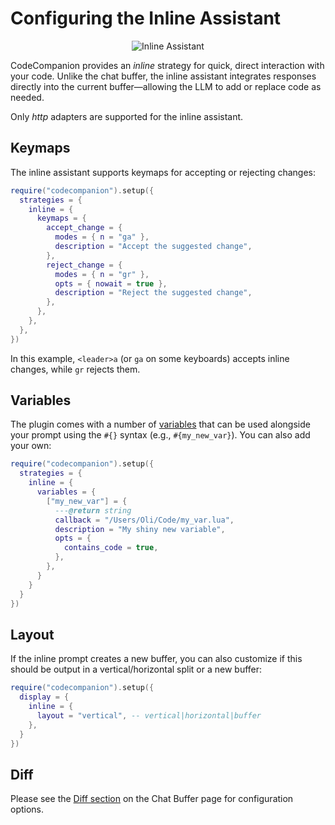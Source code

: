 # Configuring the Inline Assistant

<p align="center">
  <img src="https://github.com/user-attachments/assets/21568a7f-aea8-4928-b3d4-f39c6566a23c" alt="Inline Assistant">
</p>

CodeCompanion provides an _inline_ strategy for quick, direct interaction with your code. Unlike the chat buffer, the inline assistant integrates responses directly into the current buffer—allowing the LLM to add or replace code as needed.

Only _http_ adapters are supported for the inline assistant.

## Keymaps

The inline assistant supports keymaps for accepting or rejecting changes:

```lua
require("codecompanion").setup({
  strategies = {
    inline = {
      keymaps = {
        accept_change = {
          modes = { n = "ga" },
          description = "Accept the suggested change",
        },
        reject_change = {
          modes = { n = "gr" },
          opts = { nowait = true },
          description = "Reject the suggested change",
        },
      },
    },
  },
})
```

In this example, `<leader>a` (or `ga` on some keyboards) accepts inline changes, while `gr` rejects them.

## Variables

The plugin comes with a number of [variables](/usage/inline-assistant.html#variables) that can be used alongside your prompt using the `#{}` syntax (e.g., `#{my_new_var}`). You can also add your own:

```lua
require("codecompanion").setup({
  strategies = {
    inline = {
      variables = {
        ["my_new_var"] = {
          ---@return string
          callback = "/Users/Oli/Code/my_var.lua",
          description = "My shiny new variable",
          opts = {
            contains_code = true,
          },
        },
      }
    }
  }
})
```

## Layout

If the inline prompt creates a new buffer, you can also customize if this should be output in a vertical/horizontal split or a new buffer:

```lua
require("codecompanion").setup({
  display = {
    inline = {
      layout = "vertical", -- vertical|horizontal|buffer
    },
  }
})
```

## Diff

Please see the [Diff section](chat-buffer#diff) on the Chat Buffer page for configuration options.
